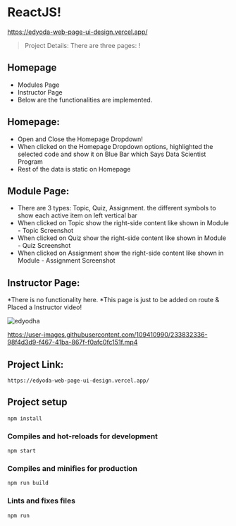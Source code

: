 # ReactJS!
https://edyoda-web-page-ui-design.vercel.app/

> Project Details: There are three pages:
!
## Homepage
* Modules Page
* Instructor Page
* Below are the functionalities are implemented.

## Homepage:

* Open and Close the Homepage Dropdown!
* When clicked on the Homepage Dropdown options, highlighted the selected code and show it on Blue Bar which Says Data Scientist Program
* Rest of the data is static on Homepage

## Module Page:

* There are 3 types: Topic, Quiz, Assignment. the different symbols to show each active item on left vertical bar
* When clicked on Topic show the right-side content like shown in Module - Topic Screenshot
* When clicked on Quiz show the right-side content like shown in Module - Quiz Screenshot
* When clicked on Assignment show the right-side content like shown in Module - Assignment Screenshot

## Instructor Page: 
*There is no functionality here. 
*This page is just to be added on route & Placed a Instructor video!

![edyodha](https://user-images.githubusercontent.com/109410990/233832322-0b24e806-2a28-4b24-9288-57a6ff67d2ed.png)


https://user-images.githubusercontent.com/109410990/233832336-98f4d3d9-f467-41ba-867f-f0afc0fc151f.mp4


## Project Link:
```
https://edyoda-web-page-ui-design.vercel.app/
```

## Project setup
```
npm install
```

### Compiles and hot-reloads for development
```
npm start
```

### Compiles and minifies for production
```
npm run build
```

### Lints and fixes files
```
npm run
```
